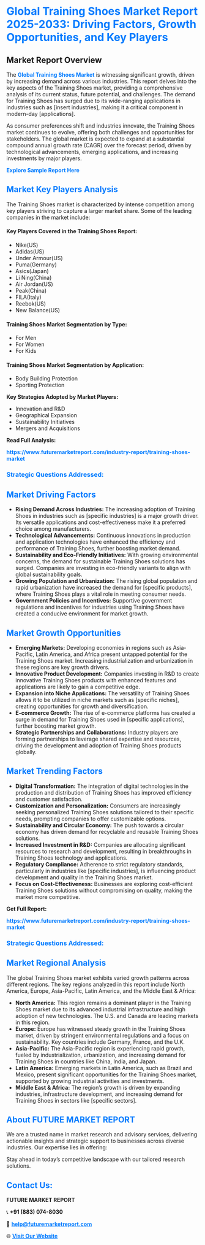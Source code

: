<h1 style="color: #007BFF;">Global Training Shoes Market Report 2025-2033: Driving Factors, Growth Opportunities, and Key Players</h1>

<section id="overview">
<h2>Market Report Overview</h2>
<p>The <a href="https://www.futuremarketreport.com/industry-report/training-shoes-market" style="color: #007BFF; text-decoration: none;"><strong>Global Training Shoes Market</strong></a> is witnessing significant growth, driven by increasing demand across various industries. This report delves into the key aspects of the Training Shoes market, providing a comprehensive analysis of its current status, future potential, and challenges. The demand for Training Shoes has surged due to its wide-ranging applications in industries such as [insert industries], making it a critical component in modern-day [applications].</p>
<p>As consumer preferences shift and industries innovate, the Training Shoes market continues to evolve, offering both challenges and opportunities for stakeholders. The global market is expected to expand at a substantial compound annual growth rate (CAGR) over the forecast period, driven by technological advancements, emerging applications, and increasing investments by major players.</p>
</section>

<section id="overview">
<p><a href="https://www.futuremarketreport.com/request-sample/reportId=105431" style="color: #007BFF; text-decoration: none;"><strong>Explore Sample Report Here</strong></a></p>
</section>

<section id="key-players">
<h2 style="color: #007BFF;">Market Key Players Analysis</h2>
<p>The Training Shoes market is characterized by intense competition among key players striving to capture a larger market share. Some of the leading companies in the market include:</p>
<h4>Key Players Covered in the Training Shoes Report:</h4>
<ul><li>Nike(US)</li><li>Adidas(US)</li><li>Under Armour(US)</li><li>Puma(Germany)</li><li>Asics(Japan)</li><li>Li Ning(China)</li><li>Air Jordan(US)</li><li>Peak(China)</li><li>FILA(Italy)</li><li>Reebok(US)</li><li>New Balance(US)</li></ul>
<h4>Training Shoes Market Segmentation by Type:</h4>
<ul><li>For Men</li><li>For Women</li><li>For Kids</li></ul>

<h4>Training Shoes Market Segmentation by Application:</h4>
<ul><li>Body Building Protection</li><li>Sporting Protection</li></ul>
<p><strong>Key Strategies Adopted by Market Players:</strong></p>
<ul>
<li>Innovation and R&D</li>
<li>Geographical Expansion</li>
<li>Sustainability Initiatives</li>
<li>Mergers and Acquisitions</li>
</ul>
</section>

<section>
<p><strong>Read Full Analysis: </strong></p><a href="https://www.futuremarketreport.com/industry-report/training-shoes-market" style="color: #007BFF; text-decoration: none;"><strong>https://www.futuremarketreport.com/industry-report/training-shoes-market</strong></a>
<h3 style="color: #007BFF;">Strategic Questions Addressed:</h3>
</section>

<section id="driving-factors">
<h2 style="color: #007BFF;">Market Driving Factors</h2>
<ul>
<li><strong>Rising Demand Across Industries:</strong> The increasing adoption of Training Shoes in industries such as [specific industries] is a major growth driver. Its versatile applications and cost-effectiveness make it a preferred choice among manufacturers.</li>
<li><strong>Technological Advancements:</strong> Continuous innovations in production and application technologies have enhanced the efficiency and performance of Training Shoes, further boosting market demand.</li>
<li><strong>Sustainability and Eco-Friendly Initiatives:</strong> With growing environmental concerns, the demand for sustainable Training Shoes solutions has surged. Companies are investing in eco-friendly variants to align with global sustainability goals.</li>
<li><strong>Growing Population and Urbanization:</strong> The rising global population and rapid urbanization have increased the demand for [specific products], where Training Shoes plays a vital role in meeting consumer needs.</li>
<li><strong>Government Policies and Incentives:</strong> Supportive government regulations and incentives for industries using Training Shoes have created a conducive environment for market growth.</li>
</ul>
</section>

<section id="growth-opportunities">
<h2 style="color: #007BFF;">Market Growth Opportunities</h2>
<ul>
<li><strong>Emerging Markets:</strong> Developing economies in regions such as Asia-Pacific, Latin America, and Africa present untapped potential for the Training Shoes market. Increasing industrialization and urbanization in these regions are key growth drivers.</li>
<li><strong>Innovative Product Development:</strong> Companies investing in R&D to create innovative Training Shoes products with enhanced features and applications are likely to gain a competitive edge.</li>
<li><strong>Expansion into Niche Applications:</strong> The versatility of Training Shoes allows it to be utilized in niche markets such as [specific niches], creating opportunities for growth and diversification.</li>
<li><strong>E-commerce Growth:</strong> The rise of e-commerce platforms has created a surge in demand for Training Shoes used in [specific applications], further boosting market growth.</li>
<li><strong>Strategic Partnerships and Collaborations:</strong> Industry players are forming partnerships to leverage shared expertise and resources, driving the development and adoption of Training Shoes products globally.</li>
</ul>
</section>

<section id="trending-factors">
<h2 style="color: #007BFF;">Market Trending Factors</h2>
<ul>
<li><strong>Digital Transformation:</strong> The integration of digital technologies in the production and distribution of Training Shoes has improved efficiency and customer satisfaction.</li>
<li><strong>Customization and Personalization:</strong> Consumers are increasingly seeking personalized Training Shoes solutions tailored to their specific needs, prompting companies to offer customizable options.</li>
<li><strong>Sustainability and Circular Economy:</strong> The push towards a circular economy has driven demand for recyclable and reusable Training Shoes solutions.</li>
<li><strong>Increased Investment in R&D:</strong> Companies are allocating significant resources to research and development, resulting in breakthroughs in Training Shoes technology and applications.</li>
<li><strong>Regulatory Compliance:</strong> Adherence to strict regulatory standards, particularly in industries like [specific industries], is influencing product development and quality in the Training Shoes market.</li>
<li><strong>Focus on Cost-Effectiveness:</strong> Businesses are exploring cost-efficient Training Shoes solutions without compromising on quality, making the market more competitive.</li>
</ul>
</section>

<section>
<p><strong>Get Full Report: </strong></p><a href="https://www.futuremarketreport.com/industry-report/training-shoes-market" style="color: #007BFF; text-decoration: none;"><strong>https://www.futuremarketreport.com/industry-report/training-shoes-market</strong></a>
<h3 style="color: #007BFF;">Strategic Questions Addressed:</h3>
</section>


<section id="regional-analysis">
<h2 style="color: #007BFF;">Market Regional Analysis</h2>
<p>The global Training Shoes market exhibits varied growth patterns across different regions. The key regions analyzed in this report include North America, Europe, Asia-Pacific, Latin America, and the Middle East & Africa:</p>
<ul>
<li><strong>North America:</strong> This region remains a dominant player in the Training Shoes market due to its advanced industrial infrastructure and high adoption of new technologies. The U.S. and Canada are leading markets in this region.</li>
<li><strong>Europe:</strong> Europe has witnessed steady growth in the Training Shoes market, driven by stringent environmental regulations and a focus on sustainability. Key countries include Germany, France, and the U.K.</li>
<li><strong>Asia-Pacific:</strong> The Asia-Pacific region is experiencing rapid growth, fueled by industrialization, urbanization, and increasing demand for Training Shoes in countries like China, India, and Japan.</li>
<li><strong>Latin America:</strong> Emerging markets in Latin America, such as Brazil and Mexico, present significant opportunities for the Training Shoes market, supported by growing industrial activities and investments.</li>
<li><strong>Middle East & Africa:</strong> The region’s growth is driven by expanding industries, infrastructure development, and increasing demand for Training Shoes in sectors like [specific sectors].</li>
</ul>
</section>

<footer>
<h2 style="color: #007BFF;">About FUTURE MARKET REPORT</h2>
<p>We are a trusted name in market research and advisory services, delivering actionable insights and strategic support to businesses across diverse industries. Our expertise lies in offering:</p>

<p>Stay ahead in today’s competitive landscape with our tailored research solutions.</p>

<h2 style="color: #007BFF;">Contact Us:</h2>
<p><strong>FUTURE MARKET REPORT</strong></p>
<p>📞 <strong>+91 (883) 074-8030</strong></p>
<p>📧 <strong><a href="mailto:help@futuremarketreport.com" style="color: #007BFF;">help@futuremarketreport.com</a></strong></p>
<p>🌐 <strong><a href="https://www.futuremarketreport.com/" style="color: #007BFF;">Visit Our Website</a></strong></p>
</footer>